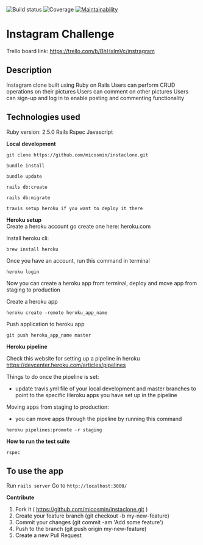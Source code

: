 ![Build status](https://travis-ci.org/micosmin/instaclone.svg?branch=master)
![Coverage](https://github.com/micosmin/instaclone/blob/development/badge.svg)
[![Maintainability](https://api.codeclimate.com/v1/badges/33b079577460f3ad758b/maintainability)](https://codeclimate.com/github/micosmin/instaclone/maintainability)

# Instagram Challenge

Trello board link: https://trello.com/b/BhHxImVc/instragram

## Description

Instagram clone built using Ruby on Rails
Users can perform CRUD operations on their pictures
Users can comment on other pictures
Users can sign-up and log in to enable posting and commenting functionality

## Technologies used

Ruby version: 2.5.0
Rails
Rspec
Javascript

**Local development**

```
git clone https://github.com/micosmin/instaclone.git

bundle install

bundle update

rails db:create

rails db:migrate

travis setup heroku if you want to deploy it there
```

**Heroku setup**  
Create a heroku account go create one here: heroku.com

Install heroku cli:

`brew install heroku`

Once you have an account, run this command in terminal

`heroku login`

Now you can create a heroku app from terminal, deploy and move app from staging to production

Create a heroku app

`heroku create -remote heroku_app_name`

Push application to heroku app

`git push heroku_app_name master`

**Heroku pipeline**

Check this website for setting up a pipeline in heroku
https://devcenter.heroku.com/articles/pipelines

Things to do once the pipeline is set:

- update travis.yml file of your local development and master branches to point to the specific Heroku apps you have set up in the pipeline

Moving apps from staging to production:

- you can move apps through the pipeline by running this command

`heroku pipelines:promote -r staging`

**How to run the test suite**

`rspec`

## To use the app

Run `rails server`
Go to `http://localhost:3000/`

**Contribute**

1. Fork it ( https://github.com/micosmin/instaclone.git )
2. Create your feature branch (git checkout -b my-new-feature)
3. Commit your changes (git commit -am 'Add some feature')
4. Push to the branch (git push origin my-new-feature)
5. Create a new Pull Request
